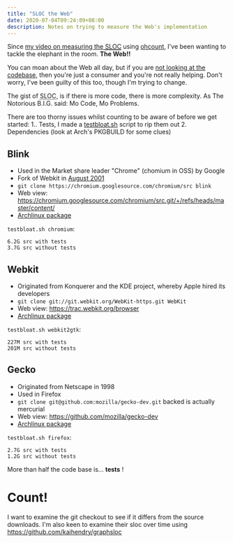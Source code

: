 ```yaml
---
title: "SLOC the Web"
date: 2020-07-04T09:24:09+08:00
description: Notes on trying to measure the Web's implementation
---
```


Since [my video on measuring the <abbr title="Source Lines of Code">SLOC</abbr>](https://youtu.be/g7jpfAlC-Zg) using
[ohcount](https://github.com/blackducksoftware/ohcount), I've been wanting to
tackle the elephant in the room. **The Web!!**

You can moan about the Web all day, but if you are [not looking at the codebase](https://www.youtube.com/watch?v=6WRlMvxPlCA&feature=youtu.be&t=93), then you're just a consumer and you're not really helping. Don't worry, I've been guilty of this too, though I'm trying to change.

The gist of <abbr title="Source Lines of Code">SLOC</abbr>, is if there is more
code, there is more complexity. As The Notorious B.I.G. said: Mo Code, Mo
Problems.

There are too thorny issues whilst counting to be aware of before we get started:
1.. Tests, I made a [testbloat.sh](https://s.natalian.org/2020-07-04/sloc-from-arch.txt) script to rip them out
2. Dependencies (look at Arch's PKGBUILD for some clues)

## Blink

* Used in the Market share leader "Chrome" (chomium in OSS) by Google
* Fork of Webkit in [August 2001](https://chromium.googlesource.com/chromium/src/+/d869b93fe74f4d6cb2dd6f6c3e9bf9daee39ba19)
* `git clone https://chromium.googlesource.com/chromium/src blink`
* Web view: https://chromium.googlesource.com/chromium/src.git/+/refs/heads/master/content/
* [Archlinux package](https://git.archlinux.org/svntogit/packages.git/tree/trunk/PKGBUILD?h=packages/chromium)

`testbloat.sh chromium`:

	6.2G src with tests
	3.7G src without tests

## Webkit

* Originated from Konquerer and the KDE project, whereby Apple hired its developers
* `git clone git://git.webkit.org/WebKit-https.git WebKit`
* Web view: https://trac.webkit.org/browser
* [Archlinux package](https://aur.archlinux.org/cgit/aur.git/tree/PKGBUILD?h=webkitgtk)

`testbloat.sh webkit2gtk`:

	227M src with tests
	201M src without tests

## Gecko

* Originated from Netscape in 1998
* Used in Firefox
* `git clone git@github.com:mozilla/gecko-dev.git` backed is actually mercurial
* Web view: https://github.com/mozilla/gecko-dev
* [Archlinux package](https://git.archlinux.org/svntogit/packages.git/tree/trunk/PKGBUILD?h=packages/firefox)

`testbloat.sh firefox`:

	2.7G src with tests
	1.2G src without tests

More than half the code base is... **tests** !

# Count!

I want to examine the git checkout to see if it differs from the source downloads. I'm also keen to examine their sloc over time using https://github.com/kaihendry/graphsloc
